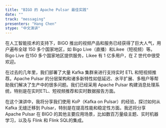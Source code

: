 ```yaml
---
title: "BIGO 的 Apache Pulsar 最佳实践"
date: "" 
track: "messaging"
presenters: "Hang Chen"
stype: "中文演讲"
---
```

在人工智能技术的支持下，BIGO 推出的视频产品和服务已经获得了巨大人气，用户遍布全球 150 多个国家地区，如 Bigo Live（直播）和Likee（短视频）等。Bigo Live 在150 多个国家地区提供服务，Likee 有 1 亿多用户，在 Z 世代中很受欢迎。
 
在过去的几年里，我们部署了大量 Kafka 集群来进行支持实时 ETL 和短视频推荐。Apache Pulsar 的分层架构和诸多新特性如低延迟、水平扩展、多租户等帮助我们解决了生产中的很多问题。我们已经采用 Apache Pulsar 构建消息处理系统，特别是在实时ETL、短视频推荐和实时数据报告方面。
 
在这个演讲中，我将分享我们使用 KoP（Kafka on Pulsar）的经验，探讨如何从 Kafka 无缝迁移到 Pulsar，特别是在提高性能和稳定性方面。我还将分享 Apache Pulsar 在 BIGO 的其他主要应用场景，比如数百万量级主题、实时机器学习，以及与 Flink 和 Flink SQL的集成。